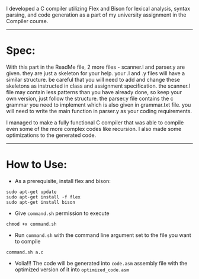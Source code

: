 I developed a C compiler utilizing Flex and Bison for lexical analysis, syntax parsing, and code generation as a part of my university assignment in the Compiler course.
___

# Spec:
With this part in the ReadMe file, 2 more files - 
scanner.l and parser.y are given. they are just a skeleton for your help. your .l and .y files will have a similar structure. be careful that you will need to add and change these skeletons as instructed in class and assignment specification. 
the scanner.l file may contain less patterns than you have already done, so keep your own version, just follow the structure. 
the parser.y file contains the c grammar you need to implement which is also given in grammar.txt file. you will need to write the main function in parser.y as your coding requirements.

I managed to make a fully functional C compiler that was able to compile even some of the more complex codes like recursion. I also made some optimizations to the generated code.

___

# How to Use:
+ As a prerequisite, install flex and bison:
```
sudo apt-get update
sudo apt-get install -f flex
sudo apt-get install bison
```
+ Give `command.sh` permission to execute
```
chmod +x command.sh
```
+ Run `command.sh` with the command line argument set to the file you want to compile
```
command.sh a.c
```
+ Volia!!! The code will be generated into `code.asm` assembly file with the optimized version of it into `optimized_code.asm`
